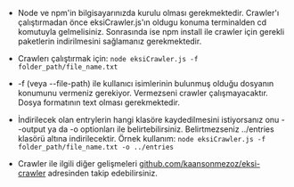 * Node ve npm'in bilgisayarınızda kurulu olması gerekmektedir. Crawler'ı çalıştırmadan önce eksiCrawler.js'ın oldugu konuma terminalden cd komutuyla gelmelisiniz. Sonrasında ise npm install ile crawler için gerekli paketlerin indirilmesini sağlamanız gerekmektedir.

* Crawlerı çalıştırmak için:
    `node eksiCrawler.js -f folder_path/file_name.txt`

* -f (veya --file-path) ile kullanıcı isimlerinin bulunmuş olduğu dosyanın konumunu vermeniz gerekiyor. Vermezseni crawler çalışmayacaktır. Dosya formatının text olması gerekmektedir.

* İndirilecek olan entrylerin hangi klasöre kaydedilmesini istiyorsanız onu --output ya da -o optionları ile belirtebilirsiniz. Belirtmezseniz ../entries klasörü altına indirilecektir. Örnek kullanım:
    `node eksiCrawler.js -f folder_path/file_name.txt -o ../entries`

* Crawler ile ilgili diğer gelişmeleri [github.com/kaansonmezoz/eksi-crawler](url) adresinden takip edebilirsiniz.
